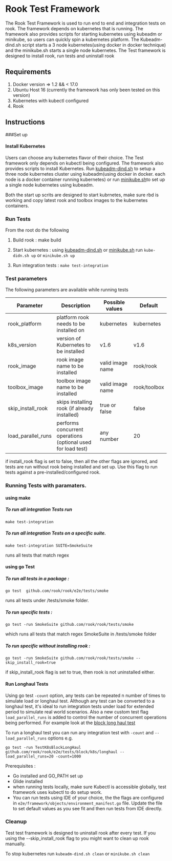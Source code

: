 # Rook Test Framework

The Rook Test Framework is used to run end to end and integration tests on rook. The framework depends on kubernetes
that is running. The framework also provides scripts for starting kubernetes using kubeadm or minikube, so users can 
quickly spin a kubernetes platform. The Kubeadm-dind.sh script starts a 3 node kubernetes(using docker in docker technique) 
and the minikube.sh starts a single node kubernetes. The Test framework is designed to install rook, run tests and uninstall rook

## Requirements

1. Docker version => 1.2 && < 17.0
2. Ubuntu Host 16 (currently the framework has only been tested on this version)
3. Kubernetes with kubectl configured
4. Rook

## Instructions

###Set up
#### Install Kubernetes
Users can choose any kubernetes flavor of their choice.  The Test framework only depends on kubectl being configured. 
The framework also provides scripts to install Kubernetes. Run [kubeadm-dind.sh](/tests/scripts/kubeadm-dind.sh) to setup
a three node kubernetes cluster using kubeadm(using docker in docker. each node is a docker container running kubernetes) 
or run [minikube.sh](/tests/scripts/minikube.sh)to set up a single node kubernetes using kubeadm. 
  
  Both the start up scrits are designed to start kubrnetes, make sure rbd is working and copy latest rook and toolbox images
  to the kubernetes containers.


### Run Tests
From the root do the following
1. Build rook : make build
2. Start kubernetes : using [kubeadm-dind.sh](/tests/scripts/kubeadm-dind.sh) or [minikube.sh](/tests/scripts/minikube.sh)
    run ```kube-didn.sh up``` or ```minikube.sh up```
    
3. Run integration tests : ```make test-integration``` 


### Test parameters
The following parameters are available while running tests

 Parameter | Description | Possible values | Default
 --- |--- | --- | ---
rook_platform| platform rook needs to be installed on  | kubernetes | kubernetes
k8s_version  | version of Kubernetes to be installed  | v1.6  | v1.6
rook_image | rook image name to be installed | valid image name | rook/rook
toolbox_image | toolbox image name to be installed | valid image name | rook/toolbox
skip_install_rook | skips installing rook (if already installed) | true or false  | false
load_parallel_runs | performs concurrent operations (optional used for load test) | any number | 20

if install_rook flag is set to false, then all the other flags are ignored,
and tests are run without rook being installed and set up. Use this flag to run tests against
a pre-installed/configured rook.

### Running Tests with paramaters.

#### using make 
##### To run all integration Tests run 
```
make test-integration

```

##### To run all integration Tests on a specific suite. 
```
make test-integration SUITE=SmokeSuite

```
runs all tests that match regex


#### using go Test
##### To run all tests in a package :
```
go test  github.com/rook/rook/e2e/tests/smoke
```
runs all tests under /tests/smoke folder. 

##### To run specific tests : 
```
go test -run SmokeSuite github.com/rook/rook/tests/smoke
```
which runs all tests that match regex SmokeSuite in /tests/smoke folder 


##### To run specific without installing rook : 
```
go test -run SmokeSuite github.com/rook/rook/tests/smoke --skip_install_rook=true
```
if skip_install_rook flag is set to true, then rook is not uninstalled either. 

#### Run Longhaul Tests
Using go test `-count` option, any tests can be repeated n number of times to simulate load or longhaul test. Although 
any test can be converted to a longhaul test, it's ideal to run integration tests under load for extended period to simulate 
real world scenarios. Also a new custom test flag `load_parallel_runs` is added to control the number of concurrent operations being performed.
For example look at the [block long haul test](/tests/block/k8s/longhaul/basicBlockonghaul_test.go)
 
 To run a longhaul test you can run any integration test with `-count` and `--load_parallel_runs` options
 e.g.
 ```
 go test -run TestK8sBlockLongHaul github.com/rook/rook/e2e/tests/block/k8s/longhaul --load_parallel_runs=20 -count=1000
 ```

Prerequisites :
* Go installed and GO_PATH set up
* Glide installed 
* when running tests locally, make sure Kubectl is accessible globally, test framework uses kubectl to do setup work. 
* You can run tests using IDE of your choice, the the flags are configured in ```e2e/framework/objects/environment_manifest.go```
file. Update the file to set default values as you see fit and then run tests from IDE directly. 


### Cleanup
Test test framework is designed to uninstall rook after every test. If you using the --skip_install_rook flag to you might want to 
clean up rook manually.

To stop kubernetes  run ```kubeadm-dind.sh clean``` or ```minikube.sh clean```

